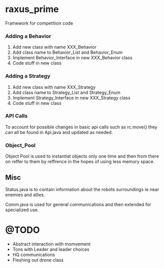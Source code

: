 raxus_prime
===========

Framework for competition code

### Adding a Behavior

1. Add new class with name XXX_Behavior
2. Add class name to Behavior_List and Behavior_Enum
3. Implement Behavior_Interface in new XXX_Behavior class
4. Code stuff in new class


### Adding a Strategy

1. Add new class with name XXX_Strategy
2. Add class name to Strategy_List and Strategy_Enum
3. Implement Strategy_Interface in new XXX_Strategy class
4. Code stuff in new class

### API Calls 

To account for possible changes in basic api calls such as rc.move() they can all be found in Api.java and updated as needed.

### Object_Pool 

Object Pool is used to instantiat objects only one time and then from there on
reffer to them by reffrence in the hopes of using less memory space.

## Misc

Status.java is to contain information about the robots surroundings ie near enemies and allies.

Comm.java is used for general communications and then extended for specialized use.

# @TODO
* Abstract interaction with momvement
* Tons with Leader and leader choices
* HQ communications
* Fleshing out drone class
